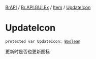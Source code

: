 [BrAPI](../../index.md) / [Br.API.GUI.Ex](../index.md) / [Item](index.md) / [UpdateIcon](./-update-icon.md)

# UpdateIcon

`protected var UpdateIcon: `[`Boolean`](https://kotlinlang.org/api/latest/jvm/stdlib/kotlin/-boolean/index.html)

更新时是否也更新图标

